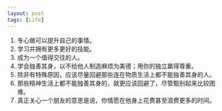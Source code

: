```yaml
---
layout: post
tags: [Life]
---
```

1. 专心做可以提升自己的事情。
2. 学习并拥有更多更好的技能。
3. 成为一个值得交往的人。
4. 学会独善其身，以不给他人制造麻烦为美德；用你的独立赢得尊重。
5. 除非有特殊原因，应该尽量回避那些连在物质生活上都不能独善其身的人。
6. 那些精神生活上都不能独善其身的，就更应该回避了，尽管甄别起来比较困难。
7. 真正关心一个朋友的意思是说，你情愿在他身上花费甚至浪费更多的时间。